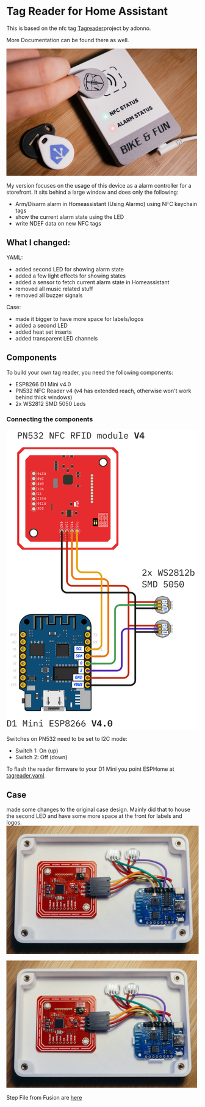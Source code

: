 # Tag Reader for Home Assistant
This is based on the nfc tag [Tagreader](https://github.com/adonno/tagreader)project by adonno.

More Documentation can be found there as well.

<img src="reader.jpg" width="500"/>

My version focuses on the usage of this device as a alarm controller for a storefront. It sits behind a large window and does only the following:
- Arm/Disarm alarm in Homeassistant (Using Alarmo) using NFC keychain tags
- show the current alarm state using the LED
- write NDEF data on new NFC tags

## What I changed:
YAML:
- added second LED for showing alarm state
- added a few light effects for showing states
- added a sensor to fetch current alarm state in Homeassistant
- removed all music related stuff
- removed all buzzer signals

Case:
- made it bigger to have more space for labels/logos
- added a second LED
- added heat set inserts
- added transparent LED channels

## Components
To build your own tag reader, you need the following components:

 - ESP8266 D1 Mini v4.0
 - PN532 NFC Reader v4 (v4 has extended reach, otherwise won't work behind thick windows)
 - 2x WS2812 SMD 5050 Leds

### Connecting the components

<img src="Schematics/tag_reader_schematics_v4-nobuzzer.png" heighth="300"/>

Switches on PN532 need to be set to I2C mode:
- Switch 1: On (up)
- Switch 2: Off (down)

To flash the reader firmware to your D1 Mini you point ESPHome at [tagreader.yaml](tagreader.yaml).  

## Case
made some changes to the original case design. Mainly did that to house the second LED and have some more space at the front for labels and logos.
![Open Case](docs/inside_case.jpg)

<img src="docs/inside_case.jpg" width="500"/>

Step File from Fusion are [here](/CAD%20Files/)